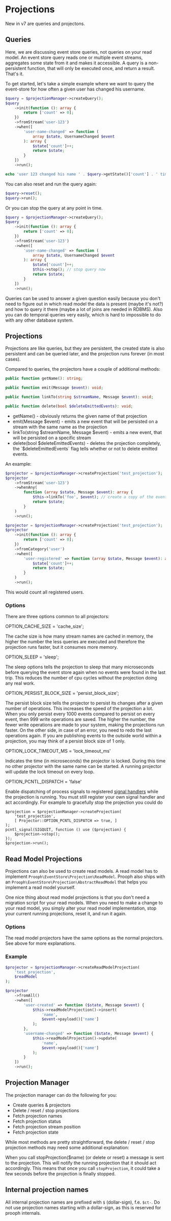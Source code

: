 # Projections

New in v7 are queries and projectons.

## Queries

Here, we are discussing event store queries, not queries on your read model. An event store query reads one or
multiple event streams, aggregates some state from it and makes it accessible. A query is a non-persistent function,
that will only be executed once, and return a result. That's it.

To get started, let's take a simple example where we want to query the
event-store for how often a given user has changed his username.

```php
$query = $projectionManager->createQuery();
$query
    ->init(function (): array {
        return ['count' => 0];
    })
    ->fromStream('user-123')
    ->when([
        'user-name-changed' => function (
            array $state, UsernameChanged $event
        ): array {
            $state['count']++;
            return $state;
        }
    ])
    ->run();

echo 'user 123 changed his name ' . $query->getState()['count'] . ' times';
```

You can also reset and run the query again:

```php
$query->reset();
$query->run();
```

Or you can stop the query at any point in time.

```php
$query = $projectionManager->createQuery();
$query
    ->init(function (): array {
        return ['count' => 0];
    })
    ->fromStream('user-123')
    ->when([
        'user-name-changed' => function (
            array $state, UsernameChanged $event
        ): array {
            $state['count']++;
            $this->stop(); // stop query now
            return $state;
        }
    ])
    ->run();
```

Queries can be used to answer a given question easily because you don't need to figure out in which read model the
data is present (maybe it's not?) and how to query it there (maybe a lot of joins are needed in RDBMS).
Also you can do temporal queries very easily, which is hard to impossible to do with any other database system.

## Projections

Projections are like queries, but they are persistent, the created state is also persistent and can be queried
later, and the projection runs forever (in most cases).

Compared to queries, the projectors have a couple of additional methods:

```php
public function getName(): string;

public function emit(Message $event): void;

public function linkTo(string $streamName, Message $event): void;

public function delete(bool $deleteEmittedEvents): void;
```

- getName() - obviously returns the given name of that projection
- emit(Message $event) - emits a new event that will be persisted on a stream with the same name as the projection
- linkTo(string $streamName, Message $event) - emits a new event, that will be persisted on a specific stream
- delete(bool $deleteEmittedEvents) - deletes the projection completely, the `$deleteEmittedEvents` flag tells whether or not to delete emitted events.

An example:

```php
$projector = $projectionManager->createProjection('test_projection');
$projector
    ->fromStream('user-123')
    ->whenAny(
        function (array $state, Message $event): array {
            $this->linkTo('foo', $event); // create a copy of the event to a new stream
            return $state;
        }
    )
    ->run();
```

```php
$projector = $projectionManager->createProjection('test_projection');
$projector
    ->init(function (): array {
        return ['count' => 0];
    })
    ->fromCategory('user')
    ->when([
        'user-registered' => function (array $state, Message $event): array {
            $state['count']++;
            return $state;
        }
    )
    ->run();
```

This would count all registered users.

### Options

There are three options common to all projectors:

OPTION_CACHE_SIZE = 'cache_size';

The cache size is how many stream names are cached in memory, the higher the number the less queries are executed and therefore
the projection runs faster, but it consumes more memory.

OPTION_SLEEP = 'sleep';

The sleep options tells the projection to sleep that many microseconds before querying the event store again when no events
were found in the last trip. This reduces the number of cpu cycles without the projection doing any real work.

OPTION_PERSIST_BLOCK_SIZE = 'persist_block_size';

The persist block size tells the projector to persist its changes after a given number of operations. This increases the speed
of the projection a lot. When you only persist every 1000 events compared to persist on every event, then 999 write operations
are saved. The higher the number, the fewer write operations are made to your system, making the projections run faster.
On the other side, in case of an error, you need to redo the last operations again. If you are publishing events to the outside
world within a projection, you may think of a persist block size of 1 only.

OPTION_LOCK_TIMEOUT_MS = 'lock_timeout_ms'

Indicates the time (in microseconds) the projector is locked. During this time no other projector with the same name can
be started. A running projector will update the lock timeout on every loop.

OPTION_PCNTL_DISPATCH = 'false'

Enable dispatching of process signals to registered [signal handlers](http://php.net/manual/en/function.pcntl-signal.php) while
the projection is running. You must still register your own signal handler and act accordingly.
For example to gracefully stop the projection you could do
```
$projection = $projectionManager->createProjection(
    'test_projection',
    [ Projector::OPTION_PCNTL_DISPATCH => true, ]
);
pcntl_signal(SIGQUIT, function () use ($projection) {
    $projection->stop();
});
$projection->run();
```

## Read Model Projections

Projections can also be used to create read models. A read model has to implement `Prooph\EventStore\Projection\ReadModel`.
Prooph also ships with an `Prooph\EventStore\Projection\AbstractReadModel` that helps you implement a read model yourself.

One nice thing about read model projections is that you don't need a migration script for your read models.
When you need to make a change to your read model, you simply alter your read model implementation, stop your
current running projections, reset it, and run it again.

### Options

The read model projectors have the same options as the normal projectors. See above for more explanations.

### Example

```php
$projector = $projectionManager->createReadModelProjection(
    'test_projection',
    $readModel
);

$projector
    ->fromAll()
    ->when([
        'user-created' => function ($state, Message $event) {
            $this->readModelProjection()->insert(
                'name',
                $event->payload()['name']
            );
        },
        'username-changed' => function ($state, Message $event) {
            $this->readModelProjection()->update(
                'name',
                $event->payload()['name']
            );
        }
    ])
    ->run();
```

## Projection Manager

The projection manager can do the following for you:

- Create queries & projectors
- Delete / reset / stop projections
- Fetch projection names
- Fetch projection status
- Fetch projection stream position
- Fetch projection state

While most methods are pretty straightforward, the delete / reset / stop projection methods may need some additional
explanation:

When you call stopProjection($name) (or delete or reset) a message is sent to the projection. This will notify the
running projection that it should act accordingly. This means that once you call `stopProjection`, it could take a few
seconds before the projection is finally stopped.

## Internal projection names

All internal projection names are prefixed with `$` (dollar-sign), f.e. `$ct-`. Do not use projection names starting
with a dollar-sign, as this is reserved for prooph internals.

